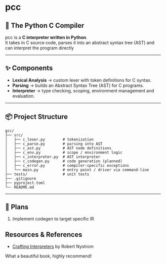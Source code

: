 # pcc
## 🐍 The Python C Compiler

pcc is a **C interpreter written in Python**.  
It takes in C source code, parses it into an abstract syntax tree (AST) and can interpret the program directly

---

## ✨ Components

- **Lexical Analysis** → custom lexer with token definitions for C syntax.  
- **Parsing** → builds an Abstract Syntax Tree (AST) for C programs.  
- **Interpreter** → type checking, scoping, environment management and evaluation. 

---

## 📦 Project Structure

```
gcc/
├── src/
│   ├── c_lexer.py        # tokenization
│   ├── c_parse.py        # parsing into AST
│   ├── c_ast.py          # AST node definitions
│   ├── c_env.py          # scope / environment logic
│   ├── c_interpreter.py  # AST interpreter
│   ├── c_codegen.py      # code generation (planned)
│   ├── c_error.py        # compiler-specific exceptions
│   └── main.py           # entry point / driver via command-line
├── tests/                # unit tests
├── .gitignore
├── pyproject.toml
└─- README.md
```

---

## 📝 Plans

1. Implement codegen to target specific IR

## Resources & References

- [Crafting Interpreters](https://craftinginterpreters.com) by Robert Nystrom  

What a beautiful book, highly recommend!
